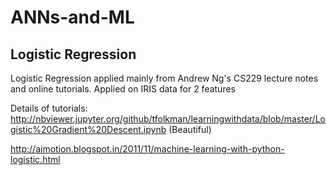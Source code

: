 # ANNs-and-ML

## Logistic Regression
Logistic Regression applied mainly from Andrew Ng's CS229 lecture notes and online tutorials. Applied on IRIS data for 2 features

Details of tutorials:
http://nbviewer.jupyter.org/github/tfolkman/learningwithdata/blob/master/Logistic%20Gradient%20Descent.ipynb (Beautiful)

http://aimotion.blogspot.in/2011/11/machine-learning-with-python-logistic.html

